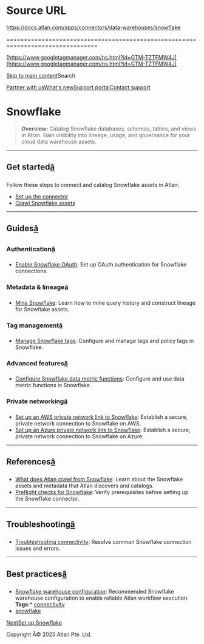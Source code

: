 # Source URL
https://docs.atlan.com/apps/connectors/data-warehouses/snowflake

================================================================================

<!--
canonical: https://docs.atlan.com/apps/connectors/data-warehouses/snowflake
link-alternate: https://docs.atlan.com/apps/connectors/data-warehouses/snowflake
meta-description: Integrate, catalog, and govern Snowflake assets in Atlan.
meta-docsearch:docusaurus_tag: docs-default-current
meta-docsearch:language: en
meta-docsearch:version: current
meta-docusaurus_locale: en
meta-docusaurus_tag: docs-default-current
meta-docusaurus_version: current
meta-generator: Docusaurus v3.8.1
meta-og-description: Integrate, catalog, and govern Snowflake assets in Atlan.
meta-og-locale: en
meta-og-title: Snowflake | Atlan Documentation
meta-og-url: https://docs.atlan.com/apps/connectors/data-warehouses/snowflake
meta-twitter:card: summary_large_image
meta-viewport: width=device-width,initial-scale=1
title: Snowflake | Atlan Documentation
-->

[https://www.googletagmanager.com/ns.html?id=GTM-TZTFMW4J](https://www.googletagmanager.com/ns.html?id=GTM-TZTFMW4J)

[Skip to main content](#__docusaurus_skipToContent_fallback)Search

[Partner with us](https://docs.google.com/forms/d/e/1FAIpQLScuAIhCm2GS7YFstrOjawbP8J7PUmOynQo7wI2yGCcCyEcVSw/viewform)[What's new](https://shipped.atlan.com/)[Support portal](https://atlan.zendesk.com/auth/v2/login/signin?return_to=https%3A%2F%2Fatlan.zendesk.com%2Fhc%2Fen-us&theme=hc&locale=en-us&brand_id=1900000425113&auth_origin=1900000425113%2Cfalse%2Ctrue)[Contact support](/support/submit-request)

Snowflake
=========

> **Overview:** Catalog Snowflake databases, schemas, tables, and views in Atlan. Gain visibility into lineage, usage, and governance for your cloud data warehouse assets.

---

Get started[â](#get-started "Direct link to Get started")
-----------------------------------------------------------

Follow these steps to connect and catalog Snowflake assets in Atlan:

* [Set up the connector](/apps/connectors/data-warehouses/snowflake/how-tos/set-up-snowflake)
* [Crawl Snowflake assets](/apps/connectors/data-warehouses/snowflake/how-tos/crawl-snowflake)

---

Guides[â](#guides "Direct link to Guides")
--------------------------------------------

### Authentication[â](#authentication "Direct link to Authentication")

* [Enable Snowflake OAuth](/apps/connectors/data-warehouses/snowflake/how-tos/enable-snowflake-oauth): Set up OAuth authentication for Snowflake connections.

### Metadata \& lineage[â](#metadata--lineage "Direct link to Metadata & lineage")

* [Mine Snowflake](/apps/connectors/data-warehouses/snowflake/how-tos/mine-snowflake): Learn how to mine query history and construct lineage for Snowflake assets.

### Tag management[â](#tag-management "Direct link to Tag management")

* [Manage Snowflake tags](/apps/connectors/data-warehouses/snowflake/how-tos/manage-snowflake-tags): Configure and manage tags and policy tags in Snowflake.

### Advanced features[â](#advanced-features "Direct link to Advanced features")

* [Configure Snowflake data metric functions](/apps/connectors/data-warehouses/snowflake/how-tos/configure-snowflake-data-metric-functions): Configure and use data metric functions in Snowflake.

### Private networking[â](#private-networking "Direct link to Private networking")

* [Set up an AWS private network link to Snowflake](/apps/connectors/data-warehouses/snowflake/how-tos/set-up-an-aws-private-network-link-to-snowflake): Establish a secure, private network connection to Snowflake on AWS.
* [Set up an Azure private network link to Snowflake](/apps/connectors/data-warehouses/snowflake/how-tos/set-up-an-azure-private-network-link-to-snowflake): Establish a secure, private network connection to Snowflake on Azure.

---

References[â](#references "Direct link to References")
--------------------------------------------------------

* [What does Atlan crawl from Snowflake](/apps/connectors/data-warehouses/snowflake/references/what-does-atlan-crawl-from-snowflake): Learn about the Snowflake assets and metadata that Atlan discovers and catalogs.
* [Preflight checks for Snowflake](/apps/connectors/data-warehouses/snowflake/references/preflight-checks-for-snowflake): Verify prerequisites before setting up the Snowflake connector.

---

Troubleshooting[â](#troubleshooting "Direct link to Troubleshooting")
-----------------------------------------------------------------------

* [Troubleshooting connectivity](/apps/connectors/data-warehouses/snowflake/troubleshooting/troubleshooting-snowflake-connectivity): Resolve common Snowflake connection issues and errors.

---

Best practices[â](#best-practices "Direct link to Best practices")
--------------------------------------------------------------------

* [Snowflake warehouse configuration](/apps/connectors/data-warehouses/snowflake/best-practices/snowflake-warehouse-configuration): Recommended Snowflake warehouse configuration to enable reliable Atlan workflow execution.
**Tags:*** [connectivity](/tags/connectivity)
* [snowflake](/tags/snowflake)

[NextSet up Snowflake](/apps/connectors/data-warehouses/snowflake/how-tos/set-up-snowflake)

Copyright Â© 2025 Atlan Pte. Ltd.

